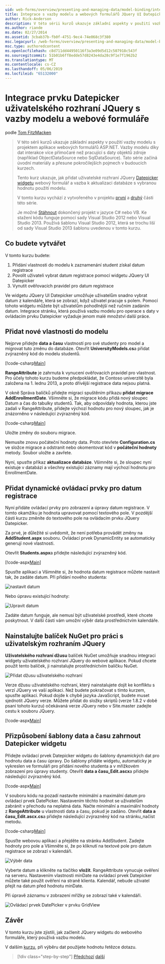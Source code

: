 ```yaml
---
uid: web-forms/overview/presenting-and-managing-data/model-binding/integrating-jquery-ui
title: Integrace s vazby modelu a webových formulářů JQuery UI Datepicker | Dokumentace Microsoftu
author: Rick-Anderson
description: V této sérii kurzů ukazuje základní aspekty v použití vazby modelu s projektem aplikace webových formulářů ASP.NET. Data interakce díky vazby modelu další přímo-...
ms.author: riande
ms.date: 02/27/2014
ms.assetid: 3cbab37b-fb0f-4751-9ec4-74e068c3f380
msc.legacyurl: /web-forms/overview/presenting-and-managing-data/model-binding/integrating-jquery-ui
msc.type: authoredcontent
ms.openlocfilehash: c8d711dd44950116f3a3e09d5d12c507918c543f
ms.sourcegitcommit: 51b01b6ff8edde57d8243e4da28c9f1e7f1962b2
ms.translationtype: MT
ms.contentlocale: cs-CZ
ms.lasthandoff: 05/06/2019
ms.locfileid: "65132000"
---
```

# <a name="integrating-jquery-ui-datepicker-with-model-binding-and-web-forms"></a>Integrace prvku Datepicker uživatelského rozhraní JQuery s vazby modelu a webové formuláře

podle [Tom FitzMacken](https://github.com/tfitzmac)

> V této sérii kurzů ukazuje základní aspekty v použití vazby modelu s projektem aplikace webových formulářů ASP.NET. Vazby modelu díky dat interakce více přímočaré než pracující s daty objektů zdroje (například ObjectDataSource nebo SqlDataSource). Tato série začíná úvodní materiály a přesune pokročilejších pojmech v budoucích kurzech.
> 
> Tento kurz ukazuje, jak přidat uživatelské rozhraní JQuery [Datepicker widgetu](http://jqueryui.com/datepicker/) webový formulář a vazba k aktualizaci databáze s vybranou hodnotu použití modelu.
> 
> V tomto kurzu vychází z vytvořeného v projektu [první](retrieving-data.md) a [druhý](updating-deleting-and-creating-data.md) části této série.
> 
> Je možné [Stáhnout](https://go.microsoft.com/fwlink/?LinkId=286116) dokončený projekt v jazyce C# nebo VB. Ke stažení kódu funguje pomocí sady Visual Studio 2012 nebo Visual Studio 2013. Používá šablonu Visual Studio 2012, která se trochu liší od sady Visual Studio 2013 šablonu uvedenou v tomto kurzu.

## <a name="what-youll-build"></a>Co budete vytvářet

V tomto kurzu budete:

1. Přidání vlastnosti do modelu k zaznamenání student získal datum registrace
2. Povolit uživateli vybrat datum registrace pomocí widgetu JQuery UI Datepicker
3. Vynutit ověřovacích pravidel pro datum registrace

Ve widgetu JQuery UI Datepicker umožňuje uživatelům snadno vybrat datum z kalendáře, která se zobrazí, když uživatel pracuje s polem. Pomocí tohoto widgetu můžete být uživatelům pohodlnější než ručním zadáním datum. Integrace stránku, která používá vazbu modelu pro operace s daty v ovládacím prvku Datepicker vyžaduje jenom malé množství další práce.

## <a name="add-a-new-property-to-the-model"></a>Přidat nové vlastnosti do modelu

Nejprve přidejte **data a času** vlastností pro své studenty pro model a migrovat tuto změnu do databáze. Otevřít **UniversityModels.cs**a přidat zvýrazněný kód do modelu studentů.

[!code-csharp[Main](integrating-jquery-ui/samples/sample1.cs?highlight=16-18)]

**RangeAttribute** je zahrnuta k vynucení ověřovacích pravidel pro vlastnost. Pro účely tohoto kurzu budeme předpokládat, že Contoso univerzitě byla založena na 1. lednu 2013, a proto dřívější registrace data nejsou platná.

V okně Správa balíčků přidejte migraci spuštěním příkazu **přidat migrace AddEnrollmentDate**. Všimněte si, že migrace kódu přidá nový sloupec Datum a čas do tabulky studentů. Tak, aby odpovídaly hodnota, kterou jste zadali v RangeAttribute, přidejte výchozí hodnotu pro nový sloupec, jak je znázorněno v následující zvýrazněný kód.

[!code-csharp[Main](integrating-jquery-ui/samples/sample2.cs?highlight=11)]

Uložte změny do souboru migrace.

Nemusíte znovu počáteční hodnoty data. Proto otevřete **Configuration.cs** ve složce migrace a odstranit nebo okomentovat kód v **počáteční hodnoty** metody. Soubor uložte a zavřete.

Nyní, spusťte příkaz **aktualizace databáze**. Všimněte si, že sloupec nyní existuje v databázi a všechny existující záznamy mají výchozí hodnotu pro EnrollmentDate.

## <a name="add-dynamic-controls-for-enrollment-date"></a>Přidat dynamické ovládací prvky pro datum registrace

Nyní přidáte ovládací prvky pro zobrazení a úpravy datum registrace. V tomto okamžiku je hodnota upravovat pomocí textového pole. V pozdější části kurzu změníte do textového pole na ovládacím prvku JQuery Datepicker.

Za prvé, je důležité si uvědomit, že není potřeba provádět změny na **AddStudent.aspx** souboru. Ovládací prvek DynamicEntity se automaticky generují nové vlastnosti.

Otevřít **Students.aspx**a přidejte následující zvýrazněný kód.

[!code-aspx[Main](integrating-jquery-ui/samples/sample3.aspx?highlight=13)]

Spusťte aplikaci a Všimněte si, že hodnota datum registrace můžete nastavit tak, že zadáte datum. Při přidání nového studenta:

![nastavit datum](integrating-jquery-ui/_static/image1.png)

Nebo úpravu existující hodnoty:

![Upravit datum](integrating-jquery-ui/_static/image2.png)

Zadáte datum funguje, ale nemusí být uživatelské prostředí, které chcete poskytnout. V další části vám umožní výběr data prostřednictvím kalendáře.

## <a name="install-nuget-package-to-work-with-jquery-ui"></a>Nainstalujte balíček NuGet pro práci s uživatelským rozhraním JQuery

**Uživatelského rozhraní džusu** balíček NuGet umožňuje snadnou integraci widgety uživatelského rozhraní JQuery do webové aplikace. Pokud chcete použít tento balíček, ji nainstalujte prostřednictvím balíčku NuGet.

![Přidat džusu uživatelského rozhraní](integrating-jquery-ui/_static/image3.png)

Verze džusu uživatelského rozhraní, který nainstalujete dojít ke konfliktu s verzí JQuery ve vaší aplikaci. Než budete pokračovat s tímto kurzem, spusťte aplikaci. Pokud dojde k chybě jazyka JavaScript, budete muset sjednotit JQuery verze. Můžete přidat do složky skriptů (verze 1.8.2 v době psaní tohoto kurzu) očekávaná verze JQuery nebo v Site.master zadejte cestu k souboru JQuery.

[!code-aspx[Main](integrating-jquery-ui/samples/sample4.aspx)]

## <a name="customize-datetime-template-to-include-datepicker-widget"></a>Přizpůsobení šablony data a času zahrnout Datepicker widgetu

Přidejte ovládací prvek Datepicker widgetu do šablony dynamických dat pro hodnotu data a času úpravy. Do šablony přidáte widgetu, automaticky je vykreslen ve formuláři pro přidání nového studenta a v mřížkovém zobrazení pro úpravy studenty. Otevřít **data a času\_Edit.ascx**a přidejte následující zvýrazněný kód.

[!code-aspx[Main](integrating-jquery-ui/samples/sample5.aspx?highlight=3)]

V souboru kódu na pozadí nastavíte minimální a maximální datum pro ovládací prvek DatePicker. Nastavením těchto hodnot se uživatelům zabránit v přechodu na neplatná data. Načte minimální a maximální hodnoty z **RangeAttribute** u vlastnosti data a času, pokud je zadáno. Otevřít **data a času\_Edit.ascx.cs**a přidejte následující zvýrazněný kód na stránku\_načíst metodu.

[!code-csharp[Main](integrating-jquery-ui/samples/sample6.cs?highlight=9-14)]

Spusťte webovou aplikaci a přejděte na stránku AddStudent. Zadejte hodnoty pro pole a Všimněte si, že po kliknutí na textové pole pro datum registrace se zobrazí v kalendáři.

![Výběr data](integrating-jquery-ui/_static/image4.png)

Vyberte datum a klikněte na tlačítko **vložit**. RangeAttribute vynucuje ověření na serveru. Nastavením vlastnosti minDate na ovládací prvek Datepicker můžete také použít ověření na straně klienta. Kalendář, nebude uživatel přejít na datum před hodnotu minDate.

Při úpravě záznamu v zobrazení mřížky se zobrazí také v kalendáři.

![Ovládací prvek DatePicker v prvku GridView](integrating-jquery-ui/_static/image5.png)

## <a name="conclusion"></a>Závěr

V tomto kurzu jste zjistili, jak začlenit JQuery widgetu do webového formuláře, který používá vazbu modelu.

V dalším [kurzu](using-query-string-values-to-retrieve-data.md), při výběru dat použijete hodnotu řetězce dotazu.

> [!div class="step-by-step"]
> [Předchozí](sorting-paging-and-filtering-data.md)
> [další](using-query-string-values-to-retrieve-data.md)
